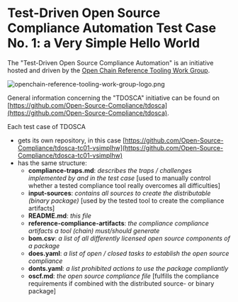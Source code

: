 # Test-Driven Open Source Compliance Automation Test Case No. 1: a Very Simple Hello World

The "Test-Driven Open Source Compliance Automation" is an initiative hosted and driven by the [Open Chain Reference Tooling Work Group](http://oss-compliance-tooling.org/).

![openchain-reference-tooling-work-group-logo.png](openchain-reference-tooling-work-group-logo.png.png)

General information concerning the "TDOSCA" initiative can be found on [https://github.com/Open-Source-Compliance/tdosca](https://github.com/Open-Source-Compliance/tdosca).

Each test case of TDOSCA
* gets its own repository, in this case [https://github.com/Open-Source-Compliance/tdosca-tc01-vsimplhw](https://github.com/Open-Source-Compliance/tdosca-tc01-vsimplhw)
* has the same structure:
  - **compliance-traps.md**: *describes the traps / challenges implemented by and in the test case* [used to manually control whether a tested compliance tool really overcomes all difficulties]
  - **input-sources**: *contains all sources to create the distributable (binary package)* [used by the tested tool to create the compliance artifacts]
  - **README.md**: *this file*
  - **reference-compliance-artifacts**: *the compliance compliance artifacts a tool (chain) must/should generate*
  - **bom.csv**: *a list of all differently licensed open source components of a package*
  - **does.yaml**: *a list of open / closed tasks to establish the open source compliance*
  - **donts.yaml**: *a list prohibited actions to use the package compliantly*
  - **oscf.md**: *the open source compliance file* [fulfills the compliance requirements if combined with the distributed source- or binary package]
